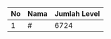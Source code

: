 | No | Nama            | Jumlah Level |
|----|-----------------|--------------|
| 1  | #    |    6724        |
